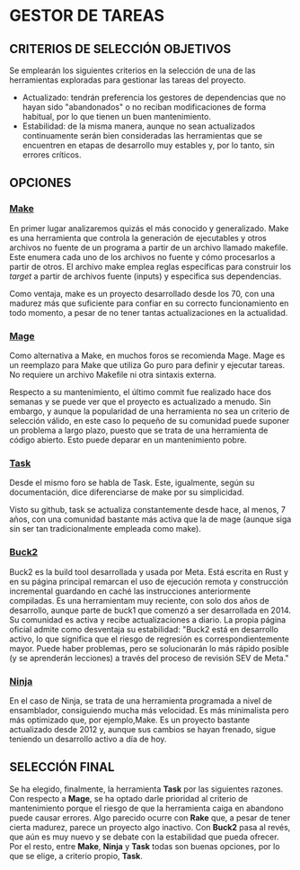 # GESTOR DE TAREAS

## CRITERIOS DE SELECCIÓN OBJETIVOS

Se emplearán los siguientes criterios en la selección de una de las herramientas exploradas para gestionar las tareas del proyecto.

- Actualizado: tendrán preferencia los gestores de dependencias que no hayan sido "abandonados" o no reciban modificaciones de forma habitual, por lo que tienen un buen mantenimiento.
- Estabilidad: de la misma manera, aunque no sean actualizados continuamente serán bien consideradas las herramientas que se encuentren en etapas de desarrollo muy estables y, por lo tanto, sin errores críticos.

## OPCIONES

### [Make](https://www.gnu.org/software/make/)

En primer lugar analizaremos quizás el más conocido y generalizado. Make es una herramienta que controla la generación de ejecutables y otros archivos no fuente de un programa a partir de un archivo llamado makefile. Este enumera cada uno de los archivos no fuente y cómo procesarlos a partir de otros. El archivo make emplea reglas específicas para construir los *target* a partir de archivos fuente (inputs) y especifica sus dependencias.

Como ventaja, make es un proyecto desarrollado desde los 70, con una madurez más que suficiente para confiar en su correcto funcionamiento en todo momento, a pesar de no tener tantas actualizaciones en la actualidad.

### [Mage](https://magefile.org/)

Como alternativa a Make, en muchos foros se recomienda Mage. Mage es un reemplazo para Make que utiliza Go puro para definir y ejecutar tareas. No requiere un archivo Makefile ni otra sintaxis externa.

Respecto a su mantenimiento, el último commit fue realizado hace dos semanas y se puede ver que el proyecto es actualizado a menudo.
Sin embargo, y aunque la popularidad de una herramienta no sea un criterio de selección válido, en este caso lo pequeño de su comunidad puede suponer un problema a largo plazo, puesto que se trata de una herramienta de código abierto. Esto puede deparar en un mantenimiento pobre.

### [Task](https://taskfile.dev/)

Desde el mismo foro se habla de Task. Este, igualmente, según su documentación, dice diferenciarse de make por su simplicidad.

Visto su github, task se actualiza constantemente desde hace, al menos, 7 años, con una comunidad bastante más activa que la de mage (aunque siga sin ser tan tradicionalmente empleada como make).

### [Buck2](https://buck2.build/)

Buck2 es la build tool desarrollada y usada por Meta. Está escrita en Rust y en su página principal remarcan el uso de ejecución remota y construcción incremental guardando en caché las instrucciones anteriormente compiladas.
Es una herramientam muy reciente, con solo dos años de desarrollo, aunque parte de buck1 que comenzó a ser desarrollada en 2014. Su comunidad es activa y recibe actualizaciones a diario.
La propia página oficial admite como desventaja su estabilidad: "Buck2 está en desarrollo activo, lo que significa que el riesgo de regresión es correspondientemente mayor. Puede haber problemas, pero se solucionarán lo más rápido posible (y se aprenderán lecciones) a través del proceso de revisión SEV de Meta."

### [Ninja](https://ninja-build.org/)

En el caso de Ninja, se trata de una herramienta programada a nivel de ensamblador, consiguiendo mucha más velocidad. Es más minimalista pero más optimizado que, por ejemplo,Make.
Es un proyecto bastante actualizado desde 2012 y, aunque sus cambios se hayan frenado, sigue teniendo un desarrollo activo a día de hoy.

## SELECCIÓN FINAL

Se ha elegido, finalmente, la herramienta **Task** por las siguientes razones.
Con respecto a **Mage**, se ha optado darle prioridad al criterio de mantenimiento porque el riesgo de que la herramienta caiga en abandono puede causar errores. Algo parecido ocurre con **Rake** que, a pesar de tener cierta madurez, parece un proyecto algo inactivo.
Con **Buck2** pasa al revés, que aún es muy nuevo y se debate con la estabilidad que pueda ofrecer.
Por el resto, entre **Make**, **Ninja** y **Task** todas son buenas opciones, por lo que se elige, a criterio propio, **Task**.
